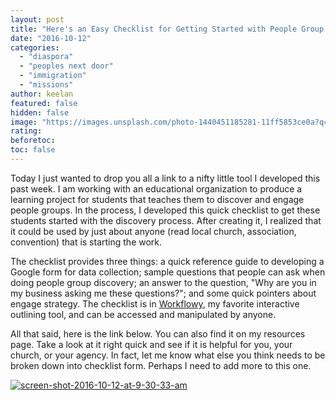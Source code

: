```yaml
---
layout: post
title: "Here's an Easy Checklist for Getting Started with People Group Ministry"
date: "2016-10-12"
categories:
  - "diaspora"
  - "peoples next door"
  - "immigration"
  - "missions"
author: keelan
featured: false
hidden: false
image: "https://images.unsplash.com/photo-1440451185281-11ff5853ce0a?q=80&w=1974&auto=format&fit=crop&ixlib=rb-4.0.3&ixid=M3wxMjA3fDB8MHxwaG90by1wYWdlfHx8fGVufDB8fHx8fA%3D%3D"
rating:
beforetoc:
toc: false
---
```


Today I just wanted to drop you all a link to a nifty little tool I developed this past week. I am working with an educational organization to produce a learning project for students that teaches them to discover and engage people groups. In the process, I developed this quick checklist to get these students started with the discovery process. After creating it, I realized that it could be used by just about anyone (read local church, association, convention) that is starting the work.

The checklist provides three things: a quick reference guide to developing a Google form for data collection; sample questions that people can ask when doing people group discovery; an answer to the question, "Why are you in my business asking me these questions?"; and some quick pointers about engage strategy. The checklist is in [Workflowy](https://workflowy.com/invite/279d1a17.lnx), my favorite interactive outlining tool, and can be accessed and manipulated by anyone.

All that said, here is the link below. You can also find it on my resources page. Take a look at it right quick and see if it is helpful for you, your church, or your agency. In fact, let me know what else you think needs to be broken down into checklist form. Perhaps I need to add more to this one.

[![screen-shot-2016-10-12-at-9-30-33-am](images/Screen-Shot-2016-10-12-at-9.30.33-AM-1024x662.png)](http://bit.ly/PNDstepbystep)
